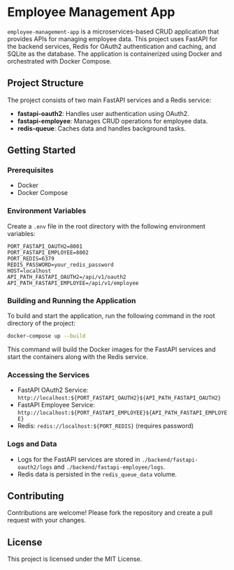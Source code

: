 
# Employee Management App

`employee-management-app` is a microservices-based CRUD application that provides APIs for managing employee data. This project uses FastAPI for the backend services, Redis for OAuth2 authentication and caching, and SQLite as the database. The application is containerized using Docker and orchestrated with Docker Compose.

## Project Structure

The project consists of two main FastAPI services and a Redis service:
- **fastapi-oauth2**: Handles user authentication using OAuth2.
- **fastapi-employee**: Manages CRUD operations for employee data.
- **redis-queue**: Caches data and handles background tasks.

## Getting Started

### Prerequisites

- Docker
- Docker Compose

### Environment Variables

Create a `.env` file in the root directory with the following environment variables:

```env
PORT_FASTAPI_OAUTH2=8001
PORT_FASTAPI_EMPLOYEE=8002
PORT_REDIS=6379
REDIS_PASSWORD=your_redis_password
HOST=localhost
API_PATH_FASTAPI_OAUTH2=/api/v1/oauth2
API_PATH_FASTAPI_EMPLOYEE=/api/v1/employee
```

### Building and Running the Application

To build and start the application, run the following command in the root directory of the project:

```bash
docker-compose up --build
```

This command will build the Docker images for the FastAPI services and start the containers along with the Redis service.

### Accessing the Services

- FastAPI OAuth2 Service: `http://localhost:${PORT_FASTAPI_OAUTH2}${API_PATH_FASTAPI_OAUTH2}`
- FastAPI Employee Service: `http://localhost:${PORT_FASTAPI_EMPLOYEE}${API_PATH_FASTAPI_EMPLOYEE}`
- Redis: `redis://localhost:${PORT_REDIS}` (requires password)

### Logs and Data

- Logs for the FastAPI services are stored in `./backend/fastapi-oauth2/logs` and `./backend/fastapi-employee/logs`.
- Redis data is persisted in the `redis_queue_data` volume.

## Contributing

Contributions are welcome! Please fork the repository and create a pull request with your changes.

## License

This project is licensed under the MIT License.